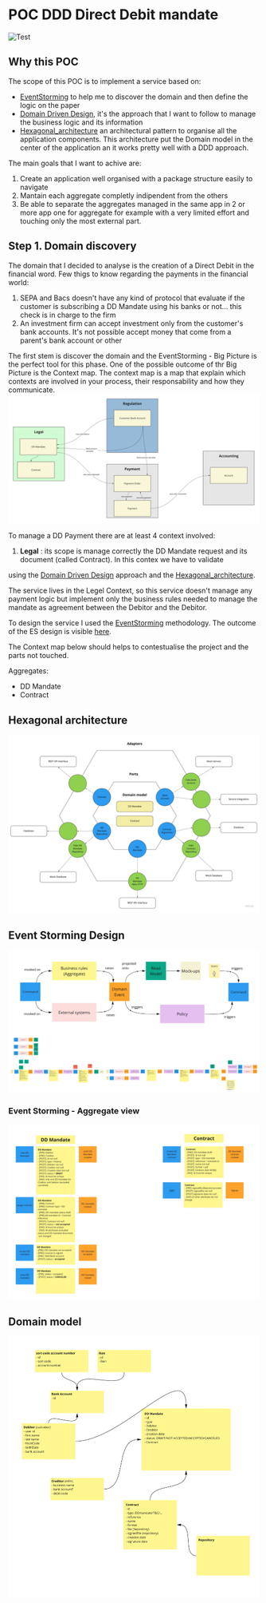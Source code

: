 # POC DDD Direct Debit mandate
![Test](https://github.com/abaddon/POC_DDD_ddmandate/workflows/Test/badge.svg)
## Why this POC

The scope of this POC is to implement a service based on:

 - [EventStorming](https://www.eventstorming.com/)  to help me to discover the domain and then define the logic on the paper
 - [Domain Driven Design](https://martinfowler.com/tags/domain%20driven%20design.html), it's the approach that I want to follow to manage the business logic and its information 
 - [Hexagonal_architecture](https://en.wikipedia.org/wiki/Hexagonal_architecture_(software)) an architectural pattern to organise all the application components. This architecture put the Domain model in the center of the application an it works pretty well with a DDD approach.

The main goals that I want to achive are:

 1. Create an application well organised with a package structure easily to navigate
 2. Mantain each aggregate completly indipendent from the others
 3. Be able to separate the aggregates managed in the same app in 2  or more app one for aggregate for example with a very limited effort and touching only the most external part.


## Step 1. Domain discovery  

The domain that I decided to analyse is the creation of a Direct Debit in the financial word.
Few thigs to know regarding the payments in the financial world:
1. SEPA and Bacs doesn't have any kind of protocol that evaluate if the customer is subscribing a DD Mandate using his banks or not... this check is in charge to the firm
2. An investment firm can accept investment only from the customer's bank accounts. It's not possible accept money that come from a parent's bank account or other

The first stem is discover the domain and the EventStorming - Big Picture is the perfect tool for this phase.
One of the possible outcome of thr Big Picture is the Context map. 
The context map is a map that explain which contexts are involved in your process, their responsability and how they communicate.
![Context Map](https://raw.githubusercontent.com/abaddon/POC_DDD_ddmandate/master/docs/ContextsMap.jpg)

To manage a DD Payment there are at least 4 context involved:
1. **Legal** : its scope is manage correctly the DD Mandate request and its document (called Contract). In this contex we have to validate 


 using the [Domain Driven Design](https://martinfowler.com/tags/domain%20driven%20design.html)  approach and the [Hexagonal_architecture](https://en.wikipedia.org/wiki/Hexagonal_architecture_(software)).

The service lives in the Legel Context, so this service doesn't manage any payment logic but implement only the business rules needed to manage the mandate as agreement between the Debitor and the Debitor.

To design the service I used the [EventStorming](https://www.eventstorming.com/) methodology. The outcome of the ES design is visible [here](#event-storming-design).

The Context map below should helps to contestualise the project and the parts not touched.


Aggregates: 
- DD Mandate
- Contract

## Hexagonal architecture
![Hexagonal architecture](./docs/HexagonalArchitecture.jpg)

## Event Storming Design

![EventStorming - The picture that explains everything!](./docs/EventStormingDesignLegend.jpg)
![EventStorming - Design](./docs/EventStormingDesign.jpg)
### Event Storming - Aggregate view
![EventStorming - Aggregates](./docs/AggregateDefinition.jpg)

## Domain model
![Domain Model](./docs/DomainModel.jpg)
<!--stackedit_data:
eyJoaXN0b3J5IjpbMTY5OTM0OTQxOSwtMTcyOTY1MzMyNywtMj
AyNjc3NDM1MSwxODM4MzY0MjUsNTE4NjA2MTk2LC0xNDgwNzYw
NTUwXX0=
-->